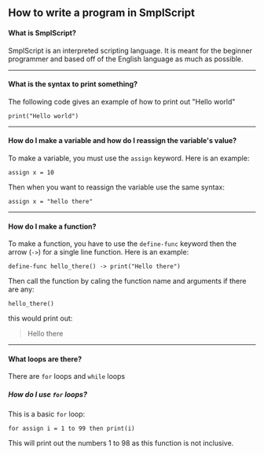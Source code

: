 ## How to write a program in SmplScript

#### What is SmplScript?
SmplScript is an interpreted scripting language. It is meant for the beginner programmer and based off of the English language as much as possible.

---

#### What is the syntax to print something?
The following code gives an example of how to print out "Hello world"
```SmplScript
print("Hello world")
```

---
#### How do I make a variable and how do I reassign the variable's value?

To make a variable, you must use the ```assign``` keyword. Here is an example:

```
assign x = 10
```

Then when you  want to reassign the variable use the same syntax:

```
assign x = "hello there"
```

---

#### How do I make a function?

To make a function, you have to use the ```define-func``` keyword then the arrow (```->```) for a single line function. Here is an example:

```
define-func hello_there() -> print("Hello there")
```
Then call the function by caling the function name and arguments if there are any:

```
hello_there()
```
this would print out:

> Hello there

---

#### What loops are there?

There are ```for``` loops and ```while``` loops

##### How do I use ```for``` loops?
This is a basic ```for``` loop:

```
for assign i = 1 to 99 then print(i)
```
This will print out the numbers 1 to 98 as this function is not inclusive.